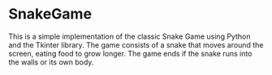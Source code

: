 # SnakeGame
This is a simple implementation of the classic Snake Game using Python and the Tkinter library. The game consists of a snake that moves around the screen, eating food to grow longer. The game ends if the snake runs into the walls or its own body.
